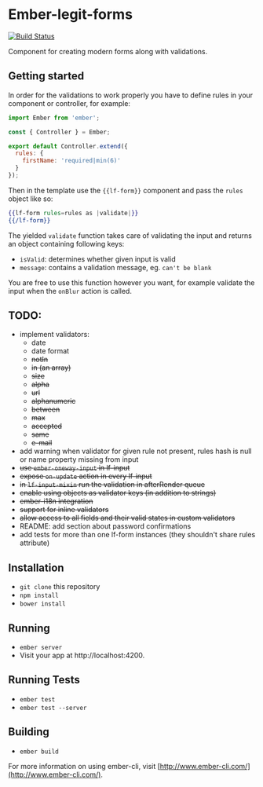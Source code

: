 # Ember-legit-forms

[![Build Status](https://travis-ci.org/jbandura/ember-legit-forms.svg?branch=master)](https://travis-ci.org/jbandura/ember-legit-forms)

Component for creating modern forms along with validations.

## Getting started

In order for the validations to work properly you have to define rules in your component or controller, for example:

```js
import Ember from 'ember';

const { Controller } = Ember;

export default Controller.extend({
  rules: {
    firstName: 'required|min(6)'
  }  
});
```

Then in the template use the `{{lf-form}}` component and pass the `rules` object like so:

```hbs
{{lf-form rules=rules as |validate|}}
{{/lf-form}}
```

The yielded `validate` function takes care of validating the input and returns an object containing following keys:

- `isValid`: determines whether given input is valid
- `message`: contains a validation message, eg. `can't be blank`

You are free to use this function however you want, for example validate the input when the `onBlur` action is called.

## TODO:

- implement validators:
  - date
  - date format
  - ~~notIn~~
  - ~~in (an array)~~
  - ~~size~~
  - ~~alpha~~
  - ~~url~~
  - ~~alphanumeric~~
  - ~~between~~
  - ~~max~~
  - ~~accepted~~
  - ~~same~~
  - ~~e-mail~~
- add warning when validator for given rule not present, rules hash is null or name property missing from input
- ~~use `ember-oneway-input` in lf-input~~
- ~~expose `on-update` action in every lf-input~~
- ~~in `lf-input-mixin` run the validation in afterRender queue~~
- ~~enable using objects as validator keys (in addition to strings)~~
- ~~ember-i18n integration~~
- ~~support for inline validators~~
- ~~allow access to all fields and their valid states in custom validators~~
- README: add section about password confirmations
- add tests for more than one lf-form instances (they shouldn't share rules attribute)

## Installation

* `git clone` this repository
* `npm install`
* `bower install`

## Running

* `ember server`
* Visit your app at http://localhost:4200.

## Running Tests

* `ember test`
* `ember test --server`

## Building

* `ember build`

For more information on using ember-cli, visit [http://www.ember-cli.com/](http://www.ember-cli.com/).
